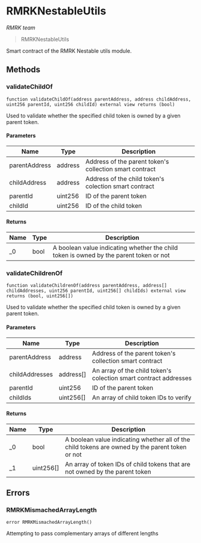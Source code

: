 # RMRKNestableUtils

*RMRK team*

> RMRKNestableUtils

Smart contract of the RMRK Nestable  utils module.



## Methods

### validateChildOf

```solidity
function validateChildOf(address parentAddress, address childAddress, uint256 parentId, uint256 childId) external view returns (bool)
```

Used to validate whether the specified child token is owned by a given parent token.



#### Parameters

| Name | Type | Description |
|---|---|---|
| parentAddress | address | Address of the parent token&#39;s collection smart contract |
| childAddress | address | Address of the child token&#39;s colection smart contract |
| parentId | uint256 | ID of the parent token |
| childId | uint256 | ID of the child token |

#### Returns

| Name | Type | Description |
|---|---|---|
| _0 | bool | A boolean value indicating whether the child token is owned by the parent token or not |

### validateChildrenOf

```solidity
function validateChildrenOf(address parentAddress, address[] childAddresses, uint256 parentId, uint256[] childIds) external view returns (bool, uint256[])
```

Used to validate whether the specified child token is owned by a given parent token.



#### Parameters

| Name | Type | Description |
|---|---|---|
| parentAddress | address | Address of the parent token&#39;s collection smart contract |
| childAddresses | address[] | An array of the child token&#39;s colection smart contract addresses |
| parentId | uint256 | ID of the parent token |
| childIds | uint256[] | An array of child token IDs to verify |

#### Returns

| Name | Type | Description |
|---|---|---|
| _0 | bool | A boolean value indicating whether all of the child tokens are owned by the parent token or not |
| _1 | uint256[] | An array of token IDs of child tokens that are not owned by the parent token |




## Errors

### RMRKMismachedArrayLength

```solidity
error RMRKMismachedArrayLength()
```

Attempting to pass complementary arrays of different lengths





